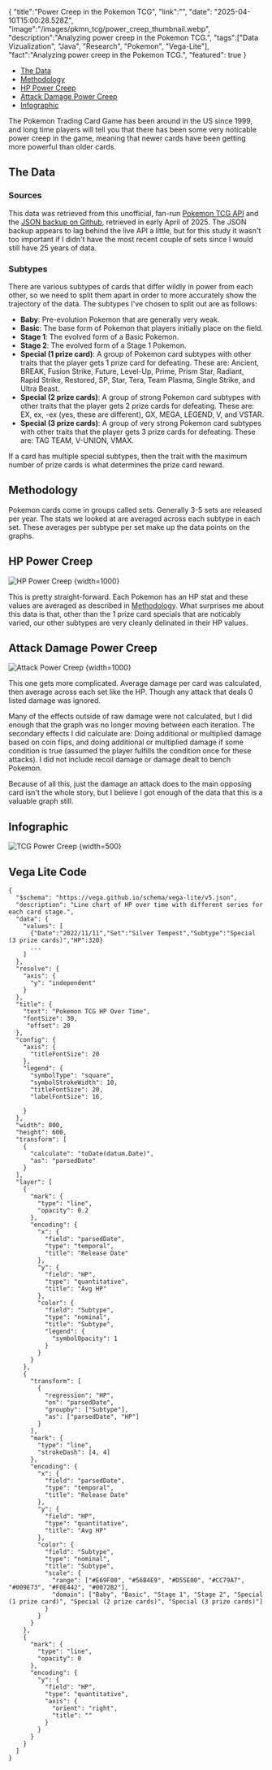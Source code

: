 {
    "title":"Power Creep in the Pokemon TCG",
    "link":"",
    "date": "2025-04-10T15:00:28.528Z",
    "image":"/images/pkmn_tcg/power_creep_thumbnail.webp",
    "description":"Analyzing power creep in the Pokemon TCG.",
    "tags":["Data Vizualization", "Java", "Research", "Pokemon", "Vega-Lite"],
    "fact":"Analyzing power creep in the Pokemon TCG.",
    "featured": true
}

- [The Data](#the-data)
- [Methodology](#methodology)
- [HP Power Creep](#hp-power-creep)
- [Attack Damage Power Creep](#attack-damage-power-creep)
- [Infographic](#infographic)

The Pokemon Trading Card Game has been around in the US since 1999, and long time players will tell you that there has been some very noticable power creep in the game, meaning that newer cards have been getting more powerful than older cards.

## The Data

### Sources

This data was retrieved from this unofficial, fan-run [Pokemon TCG API](https://pokemontcg.io/) and the [JSON backup on Github](https://github.com/PokemonTCG/pokemon-tcg-data), retrieved in early April of 2025. The JSON backup appears to lag behind the live API a little, but for this study it wasn't too important if I didn't have the most recent couple of sets since I would still have 25 years of data.

### Subtypes

There are various subtypes of cards that differ wildly in power from each other, so we need to split them apart in order to more accurately show the trajectory of the data. The subtypes I've chosen to split out are as follows:

- **Baby**: Pre-evolution Pokemon that are generally very weak.
- **Basic**: The base form of Pokemon that players initially place on the field.
- **Stage 1**: The evolved form of a Basic Pokemon.
- **Stage 2**: The evolved form of a Stage 1 Pokemon.
- **Special (1 prize card)**: A group of Pokemon card subtypes with other traits that the player gets 1 prize card for defeating. These are: Ancient, BREAK, Fusion Strike, Future, Level-Up, Prime, Prism Star, Radiant, Rapid Strike, Restored, SP, Star, Tera, Team Plasma, Single Strike, and Ultra Beast.
- **Special (2 prize cards)**: A group of strong Pokemon card subtypes with other traits that the player gets 2 prize cards for defeating. These are: EX, ex, -ex (yes, these are different), GX, MEGA, LEGEND, V, and VSTAR.
- **Special (3 prize cards)**: A group of very strong Pokemon card subtypes with other traits that the player gets 3 prize cards for defeating. These are: TAG TEAM, V-UNION, VMAX.

If a card has multiple special subtypes, then the trait with the maximum number of prize cards is what determines the prize card reward.

## Methodology

Pokemon cards come in groups called sets. Generally 3-5 sets are released per year. The stats we looked at are averaged across each subtype in each set. These averages per subtype per set make up the data points on the graphs.

## HP Power Creep

![HP Power Creep](/images/pkmn_tcg/hp_creep.webp "HP Power Creep")
{width=1000}

This is pretty straight-forward. Each Pokemon has an HP stat and these values are averaged as described in [Methodology](#methodology). What surprises me about this data is that, other than the 1 prize card specials that are noticably varied, our other subtypes are very cleanly delinated in their HP values.

## Attack Damage Power Creep

![Attack Power Creep](/images/pkmn_tcg/atk_creep.webp "Attack Power Creep")
{width=1000}

This one gets more complicated. Average damage per card was calculated, then average across each set like the HP.  Though any attack that deals 0 listed damage was ignored.

Many of the effects outside of raw damage were not calculated, but I did enough that the graph was no longer moving between each iteration. The secondary effects I did calculate are: Doing additional or multiplied damage based on coin flips, and doing additional or multiplied damage if some condition is true (assumed the player fulfills the condition once for these attacks). I did not include recoil damage or damage dealt to bench Pokemon.

Because of all this, just the damage an attack does to the main opposing card isn't the whole story, but I believe I got enough of the data that this is a valuable graph still.

## Infographic

![TCG Power Creep](/images/pkmn_tcg/power_creep.webp "TCG Power Creep")
{width=500} 

## Vega Lite Code

```
{
  "$schema": "https://vega.github.io/schema/vega-lite/v5.json",
  "description": "Line chart of HP over time with different series for each card stage.",
  "data": {
    "values": [
      {"Date":"2022/11/11","Set":"Silver Tempest","Subtype":"Special (3 prize cards)","HP":320}
      ...
    ]
  },
  "resolve": {
    "axis": {
      "y": "independent"
    }
  },
  "title": {
    "text": "Pokemon TCG HP Over Time",
    "fontSize": 30,
     "offset": 20
  },
  "config": {
    "axis": {
      "titleFontSize": 20
    },
    "legend": {
      "symbolType": "square",
      "symbolStrokeWidth": 10,
      "titleFontSize": 20,
      "labelFontSize": 16,

    }
  },
  "width": 800,
  "height": 600,
  "transform": [
    {
      "calculate": "toDate(datum.Date)",
      "as": "parsedDate"
    }
  ],
  "layer": [
    {
      "mark": {
        "type": "line",
        "opacity": 0.2
      },
      "encoding": {
        "x": {
          "field": "parsedDate",
          "type": "temporal",
          "title": "Release Date"
        },
        "y": {
          "field": "HP",
          "type": "quantitative",
          "title": "Avg HP"
        },
        "color": {
          "field": "Subtype",
          "type": "nominal",
          "title": "Subtype",
          "legend": {
            "symbolOpacity": 1
          }
        }
      }
    },
    {
      "transform": [
        {
          "regression": "HP",
          "on": "parsedDate",
          "groupby": ["Subtype"],
          "as": ["parsedDate", "HP"]
        }
      ],
      "mark": {
        "type": "line",
        "strokeDash": [4, 4]
      },
      "encoding": {
        "x": {
          "field": "parsedDate",
          "type": "temporal",
          "title": "Release Date"
        },
        "y": {
          "field": "HP",
          "type": "quantitative",
          "title": "Avg HP"
        },
        "color": {
          "field": "Subtype",
          "type": "nominal",
          "title": "Subtype",
          "scale": {
            "range": ["#E69F00", "#56B4E9", "#D55E00", "#CC79A7", "#009E73", "#F0E442", "#0072B2"],
            "domain": ["Baby", "Basic", "Stage 1", "Stage 2", "Special (1 prize card)", "Special (2 prize cards)", "Special (3 prize cards)"]
          }
        }
      }
    },
    {
      "mark": {
        "type": "line",
        "opacity": 0
      },
      "encoding": {
        "y": {
          "field": "HP",
          "type": "quantitative",
          "axis": {
            "orient": "right",
            "title": ""
          }
        }
      }
    }
  ]
}
```